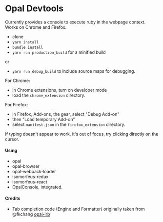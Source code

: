 # Opal Devtools


Currently provides a console to execute ruby in the webpage context.
Works on Chrome and Firefox.

- clone
- `yarn install`
- `bundle install`
- `yarn run production_build` for a minified build

or
- `yarn run debug_build` to include source maps for debugging.
 

For Chrome:
- in Chrome extensions, turn on developer mode
- load the `chrome_extension` directory.

For Firefox:
- in Firefox, Add-ons, the gear, select "Debug Add-on"
- then "Load temporary Add-on"
- select `manifest.json` in the `firefox_extension` directory. 

If typing doesn't appear to work, it's out of focus, try clicking directly on the cursor.

#### Using
- opal
- opal-browser
- opal-webpack-loader
- isomorfeus-redux
- isomorfeus-react
- OpalConsole, integrated.

#### Credits
- Tab completion code (Engine and Formatter) originally taken from @fkchang [opal-irb](https://github.com/fkchang/opal-irb)
